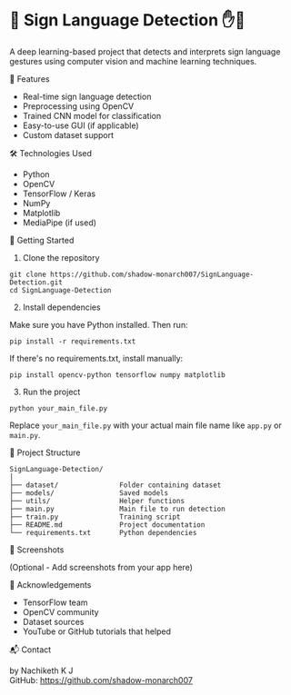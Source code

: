 # 🧠 Sign Language Detection ✋🤖

A deep learning-based project that detects and interprets sign language gestures using computer vision and machine learning techniques.

📌 Features

- Real-time sign language detection  
- Preprocessing using OpenCV  
- Trained CNN model for classification  
- Easy-to-use GUI (if applicable)  
- Custom dataset support
  
🛠️ Technologies Used

- Python  
- OpenCV  
- TensorFlow / Keras  
- NumPy  
- Matplotlib  
- MediaPipe (if used)  

🚀 Getting Started

1. Clone the repository

```
git clone https://github.com/shadow-monarch007/SignLanguage-Detection.git
cd SignLanguage-Detection
```

2. Install dependencies

Make sure you have Python installed. Then run:

```
pip install -r requirements.txt
```

If there's no requirements.txt, install manually:

```
pip install opencv-python tensorflow numpy matplotlib
```

3. Run the project

```
python your_main_file.py
```

Replace `your_main_file.py` with your actual main file name like `app.py` or `main.py`.

📁 Project Structure

```
SignLanguage-Detection/
│
├── dataset/               Folder containing dataset
├── models/                Saved models
├── utils/                 Helper functions
├── main.py                Main file to run detection
├── train.py               Training script
├── README.md              Project documentation
└── requirements.txt       Python dependencies
```

📸 Screenshots

(Optional - Add screenshots from your app here)

🙌 Acknowledgements

- TensorFlow team  
- OpenCV community  
- Dataset sources  
- YouTube or GitHub tutorials that helped  

📬 Contact

by 
Nachiketh K J  
GitHub: https://github.com/shadow-monarch007
